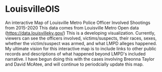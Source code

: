 # LouisvilleOIS
An interactive Map of Louisville Metro Police Officer Involved Shootings from 2015-2020
This data comes from Louisville Metro Open data (https://data.louisvilleky.gov/)
This is a developing visualization. Currently, viewers can see the officers involved, victims/suspects, their races, sexes, whether the victim/suspect was armed, and what LMPD alleges happened. My ultimate vision for this interactive map is to include links to other public records and descriptions of what happened beyond LMPD's included narrative. I have begun doing this with the cases involving Breonna Taylor and David McAtee, and will continue to periodcially update this map. 


